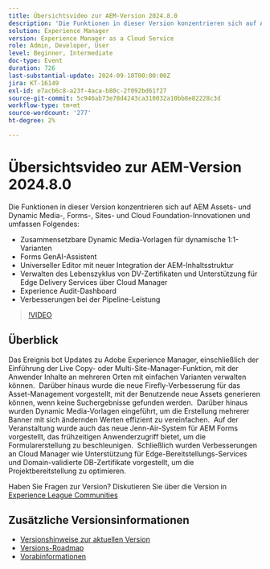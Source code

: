 ```yaml
---
title: Übersichtsvideo zur AEM-Version 2024.8.0
description: 'Die Funktionen in dieser Version konzentrieren sich auf AEM Assets- und Dynamic Media-, Forms-, Sites- und Cloud Foundation-Innovationen und umfassen Folgendes: Zusammensetzbare Dynamic Media-Vorlagen für 1:1-Varianten Forms GenAI Assistant Universal Editor mit neuer AEM-Inhaltsstrukturintegration​ Verwalten des Lebenszyklus von DV-Zertifikaten und Unterstützung für Edge Delivery Services über Cloud Manager Experience Audit Dashboard Verbesserungen bei der Pipeline-Leistung'
solution: Experience Manager
version: Experience Manager as a Cloud Service
role: Admin, Developer, User
level: Beginner, Intermediate
doc-type: Event
duration: 726
last-substantial-update: 2024-09-10T00:00:00Z
jira: KT-16149
exl-id: e7acb6c8-a23f-4aca-b80c-2f092bd61f27
source-git-commit: 5c946ab73e78d4243ca310032a10bb8e82228c3d
workflow-type: tm+mt
source-wordcount: '277'
ht-degree: 2%

---
```


# Übersichtsvideo zur AEM-Version 2024.8.0

Die Funktionen in dieser Version konzentrieren sich auf AEM Assets- und Dynamic Media-, Forms-, Sites- und Cloud Foundation-Innovationen und umfassen Folgendes:

* Zusammensetzbare Dynamic Media-Vorlagen für dynamische 1:1-Varianten
* Forms GenAI-Assistent
* Universeller Editor mit neuer Integration der AEM-Inhaltsstruktur&#x200B;
* Verwalten des Lebenszyklus von DV-Zertifikaten und Unterstützung für Edge Delivery Services über Cloud Manager
* Experience Audit-Dashboard
* Verbesserungen bei der Pipeline-Leistung

>[!VIDEO](https://video.tv.adobe.com/v/3433381/?learn=on)

## Überblick

Das Ereignis bot Updates zu Adobe Experience Manager, einschließlich der Einführung der Live Copy- oder Multi-Site-Manager-Funktion, mit der Anwender Inhalte an mehreren Orten mit einfachen Varianten verwalten können. &#x200B; Darüber hinaus wurde die neue Firefly-Verbesserung für das Asset-Management vorgestellt, mit der Benutzende neue Assets generieren können, wenn keine Suchergebnisse gefunden werden. &#x200B; Darüber hinaus wurden Dynamic Media-Vorlagen eingeführt, um die Erstellung mehrerer Banner mit sich ändernden Werten effizient zu vereinfachen. &#x200B; Auf der Veranstaltung wurde auch das neue Jenn-Air-System für AEM Forms vorgestellt, das frühzeitigen Anwenderzugriff bietet, um die Formularerstellung zu beschleunigen. &#x200B; Schließlich wurden Verbesserungen an Cloud Manager wie Unterstützung für Edge-Bereitstellungs-Services und Domain-validierte DB-Zertifikate vorgestellt, um die Projektbereitstellung zu optimieren. &#x200B;

Haben Sie Fragen zur Version?  Diskutieren Sie über die Version in [Experience League Communities](https://adobe.ly/4egoWgm)

## Zusätzliche Versionsinformationen

* [Versionshinweise zur aktuellen Version](https://experienceleague.adobe.com/docs/experience-manager-cloud-service/content/release-notes/home.html?lang=de)
* [Versions-Roadmap](https://experienceleague.adobe.com/docs/experience-manager-release-information/aem-release-updates/update-releases-roadmap.html?lang=de)
* [Vorabinformationen](https://experienceleague.adobe.com/docs/experience-manager-cloud-service/content/release-notes/prerelease.html?lang=de)
